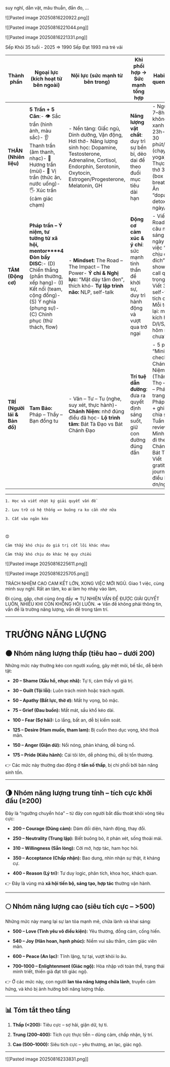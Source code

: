 suy nghĩ, dằn vặt, mâu thuẫn, đắn đo, ...

![[Pasted image 20250816220922.png]]


![[Pasted image 20250816221044.png]]


![[Pasted image 20250816221331.png]]

Sếp Khôi 35 tuổi - 2025 => 1990 
Sếp Đạt 1993 mà trẻ vãi 


| Thành phần                   | Ngoại lực (kích hoạt từ bên ngoài)                                                                                                                                                                      | Nội lực (sức mạnh từ bên trong)                                                                                                                                                              | Khi phối hợp → Sức mạnh tổng hợp                                                                   | **Habit (thói quen gợi ý)**                                                                                                                                                                                      |
| ---------------------------- | ------------------------------------------------------------------------------------------------------------------------------------------------------------------------------------------------------- | -------------------------------------------------------------------------------------------------------------------------------------------------------------------------------------------- | -------------------------------------------------------------------------------------------------- | ---------------------------------------------------------------------------------------------------------------------------------------------------------------------------------------------------------------- |
| **THÂN (Nhiên liệu)**        | **5 Trần + 5 Căn**:- 👁 Sắc trần (hình ảnh, màu sắc)- 👂 Thanh trần (âm thanh, nhạc)- 👃 Hương trần (mùi)- 👅 Vị trần (thức ăn, nước uống)- 🖐 Xúc trần (cảm giác chạm)                                 | - Nền tảng: Giấc ngủ, Dinh dưỡng, Vận động, Hơi thở- Năng lượng sinh học: Dopamine, Testosterone, Adrenaline, Cortisol, Endorphin, Serotonin, Oxytocin, Estrogen/Progesterone, Melatonin, GH | **Năng lượng vật chất**: duy trì sự bền bỉ, dẻo dai để theo đuổi mục tiêu dài hạn                  | - Ngủ đủ 7–8h, không màn xanh sau 23h- Tập 30 phút/ngày (chạy, gym, yoga)- Thực hành thở 3 phút (box breathing)- Ăn “dopamine detox” 2 ngày/tuần                                                                 |
| **TÂM (Động cơ)**            | **Pháp trần – Ý niệm, tư tưởng từ xã hội, mentor****4 Đòn bẩy DISC**:- (D) Chiến thắng (phần thưởng, xếp hạng)- (I) Kết nối (team, cộng đồng)- (S) Ý nghĩa (phụng sự)- (C) Chinh phục (thử thách, flow) | - **Mindset:** The Road – The Impact – The Power- **Ý chí & Nghị lực:** “Mặt dày tâm đen”, thích khó- **Tự lập trình não:** NLP, self-talk                                                   | **Động cơ cảm xúc & ý chí**: sức mạnh tinh thần để khởi sự, duy trì hành động và vượt qua trở ngại | - Viết “The Road” 3 câu mỗi sáng- Mỗi ngày làm 1 việc “khó chịu có chủ đích” (cold shower, call quan trọng)- Viết 3 câu self-talk tích cực- Mỗi tối log lại: mình kích hoạt D/I/S/C hôm nay chưa?                |
| **TRÍ (Người lái & Bản đồ)** | **Tam Bảo:** Pháp – Thầy – Bạn đồng tu                                                                                                                                                                  | - Văn – Tư – Tu (nghe, suy xét, thực hành)- **Chánh Niệm:** nhớ đúng điều đã học- **Lộ trình tâm:** Bát Tà Đạo vs Bát Chánh Đạo                                                              | **Trí tuệ dẫn đường**: đưa ra quyết định sáng suốt, giữ con đường đúng đắn                         | - 5 phút “Mini-check Chánh Niệm” (Thân – Thọ – Tâm – Pháp)- 1 trang sách Pháp/ngày + ghi chú + chia sẻ- Tuần 1 lần review: Mình đang đi theo Bát Chánh hay Bát Tà?- Viết gratitude journal (3 điều biết ơn/ngày) |

---

```
1. Học và viết nhật ký giải quyết vấn đề  
    
2. Lưu trữ có hệ thống => buông ra ko cần nhớ nữa  
    
3. Cất vào ngăn kéo  
    

  
😍
```

```
Cảm thấy khó chịu do giá trị cốt lõi khác nhau  
  
Cảm thấy khó chịu do khác hệ quy chiếu
```

![[Pasted image 20250816225611.png]]

![[Pasted image 20250816225705.png]]

TRÁCH NHIỆM CAO CAM KẾT LỚN, XONG VIỆC MỚI NGỦ. 
Giao 1 việc, cùng mình suy nghĩ. Rất an tâm, ko ai làm họ nhảy vào làm, 

Đi cùng, gặp, chơi cùng ông đấy => TỰ NHIÊN VẤN ĐỀ ĐƯỢC GIẢI QUYẾT LUÔN, NHIỀU KHI CÒN KHÔNG HỎI LUÔN. 
=> Vấn đề không phải thông tin, vấn đề là trường năng lượng, vấn đề trong tâm trí. 

---
# TRƯỜNG NĂNG LƯỢNG
## 🌑 Nhóm năng lượng thấp (tiêu hao – dưới 200)

Những mức này thường kéo con người xuống, gây mệt mỏi, bế tắc, dễ bệnh tật:

- **20 – Shame (Xấu hổ, nhục nhã):** Tự ti, cảm thấy vô giá trị.
    
- **30 – Guilt (Tội lỗi):** Luôn trách mình hoặc trách người.
    
- **50 – Apathy (Bất lực, thờ ơ):** Mất hy vọng, bỏ mặc.
    
- **75 – Grief (Đau buồn):** Mất mát, sầu khổ kéo dài.
    
- **100 – Fear (Sợ hãi):** Lo lắng, bất an, dễ bị kiểm soát.
    
- **125 – Desire (Ham muốn, tham lam):** Bị cuốn theo dục vọng, khó thoả mãn.
    
- **150 – Anger (Giận dữ):** Nổi nóng, phản kháng, dễ bùng nổ.
    
- **175 – Pride (Kiêu hãnh):** Cái tôi lớn, dễ phòng thủ, dễ bị tổn thương.
    

👉 Các mức này thường dao động ở **tần số thấp**, bị chi phối bởi bản năng sinh tồn.

---

## 🌗 Nhóm năng lượng trung tính – tích cực khởi đầu (≥200)

Đây là “ngưỡng chuyển hóa” – từ đây con người bắt đầu thoát khỏi vòng tiêu cực:

- **200 – Courage (Dũng cảm):** Dám đối diện, hành động, thay đổi.
    
- **250 – Neutrality (Trung lập):** Biết buông bỏ, ít phán xét, sống thoải mái.
    
- **310 – Willingness (Sẵn lòng):** Cởi mở, hợp tác, ham học hỏi.
    
- **350 – Acceptance (Chấp nhận):** Bao dung, nhìn nhận sự thật, ít kháng cự.
    
- **400 – Reason (Lý trí):** Tư duy logic, phân tích, khoa học, khách quan.
    

👉 Đây là vùng mà **xã hội tiến bộ, sáng tạo, hợp tác** thường vận hành.

---

## 🌕 Nhóm năng lượng cao (siêu tích cực – >500)

Những mức này mang lại sự lan tỏa mạnh mẽ, chữa lành và khai sáng:

- **500 – Love (Tình yêu vô điều kiện):** Yêu thương, đồng cảm, cống hiến.
    
- **540 – Joy (Hân hoan, hạnh phúc):** Niềm vui sâu thẳm, cảm giác viên mãn.
    
- **600 – Peace (An lạc):** Tĩnh lặng, tự tại, vượt khỏi lo âu.
    
- **700–1000 – Enlightenment (Giác ngộ):** Hòa nhập với toàn thể, trạng thái minh triết, thiền giả đạt tới giác ngộ.
    

👉 Ở các mức này, con người **lan tỏa năng lượng chữa lành**, truyền cảm hứng, và khó bị ảnh hưởng bởi năng lượng thấp.

---

## 📊 Tóm tắt theo tầng

1. **Thấp (<200):** Tiêu cực – sợ hãi, giận dữ, tự ti.
    
2. **Trung (200–400):** Tích cực thực tiễn – dũng cảm, chấp nhận, lý trí.
    
3. **Cao (500–1000):** Siêu tích cực – yêu thương, an lạc, giác ngộ.

---
![[Pasted image 20250816233831.png]]